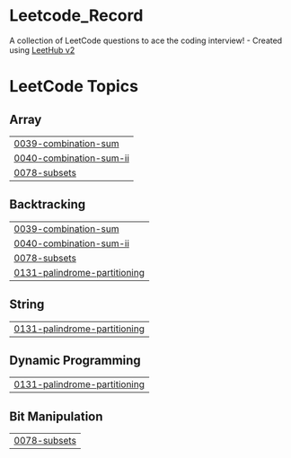 # Leetcode_Record
A collection of LeetCode questions to ace the coding interview! - Created using [LeetHub v2](https://github.com/arunbhardwaj/LeetHub-2.0)

<!---LeetCode Topics Start-->
# LeetCode Topics
## Array
|  |
| ------- |
| [0039-combination-sum](https://github.com/pragyandhar/Leetcode_Record/tree/master/0039-combination-sum) |
| [0040-combination-sum-ii](https://github.com/pragyandhar/Leetcode_Record/tree/master/0040-combination-sum-ii) |
| [0078-subsets](https://github.com/pragyandhar/Leetcode_Record/tree/master/0078-subsets) |
## Backtracking
|  |
| ------- |
| [0039-combination-sum](https://github.com/pragyandhar/Leetcode_Record/tree/master/0039-combination-sum) |
| [0040-combination-sum-ii](https://github.com/pragyandhar/Leetcode_Record/tree/master/0040-combination-sum-ii) |
| [0078-subsets](https://github.com/pragyandhar/Leetcode_Record/tree/master/0078-subsets) |
| [0131-palindrome-partitioning](https://github.com/pragyandhar/Leetcode_Record/tree/master/0131-palindrome-partitioning) |
## String
|  |
| ------- |
| [0131-palindrome-partitioning](https://github.com/pragyandhar/Leetcode_Record/tree/master/0131-palindrome-partitioning) |
## Dynamic Programming
|  |
| ------- |
| [0131-palindrome-partitioning](https://github.com/pragyandhar/Leetcode_Record/tree/master/0131-palindrome-partitioning) |
## Bit Manipulation
|  |
| ------- |
| [0078-subsets](https://github.com/pragyandhar/Leetcode_Record/tree/master/0078-subsets) |
<!---LeetCode Topics End-->